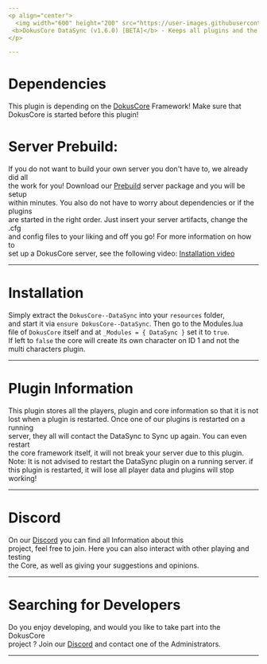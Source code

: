 ```yaml
---
<p align="center">
  <img width="600" height="200" src="https://user-images.githubusercontent.com/49053928/111937011-2e9b8080-8ac7-11eb-914a-a0d94380d611.gif"><br>
 <b>DokusCore DataSync (v1.6.0) [BETA]</b> - Keeps all plugins and the core synced, even when restarted!.
</p>

---
```

# Dependencies
This plugin is depending on the [DokusCore](https://github.com/dokucore) Framework!
Make sure that DokusCore is started before this plugin!

# Server Prebuild:
If you do not want to build your own server you don't have to, we already did all   <br>
the work for you! Download our [Prebuild](https://github.com/DokusCore/Server-Prebuild) server package and you will be setup  <br>
within minutes. You also do not have to worry about dependencies or if the plugins <br>
are started in the right order. Just insert your server artifacts, change the .cfg <br>
and config files to your liking and off you go! For more information on how to <br>
set up a DokusCore server, see the following video: [Installation video](https://www.youtube.com/watch?v=NlJFFRzWvDE) <br>

---
# Installation
Simply extract the `DokusCore--DataSync` into your `resources` folder, <br>
and start it via `ensure DokusCore--DataSync`. Then go to the Modules.lua <br>
file of `DokusCore` itself and at `_Modules = { DataSync }` set it to `true`. <br>
If left to `false` the core will create its own character on ID 1 and not the <br>
multi characters plugin.

---
# Plugin Information
This plugin stores all the players, plugin and core information so that it is not <br>
lost when a plugin is restarted. Once one of our plugins is restarted on a running <br>
server, they all will contact the DataSync to Sync up again. You can even restart <br>
the core framework itself, it will not break your server due to this plugin. <br>
Note: It is not advised to restart the DataSync plugin on a running server. if <br>
this plugin is restarted, it will lose all player data and plugins will stop working! <br>

---
# Discord
On our [Discord](https://discord.io/DokusCore) you can find all Information about this<br>
project, feel free to join. Here you can also interact with other playing and testing<br>
the Core, as well as giving your suggestions and opinions.

---
# Searching for Developers
Do you enjoy developing, and would you like to take part into the DokusCore<br>
project ? Join our [Discord](https://discord.io/DokusCore) and contact one of the Administrators.

---
